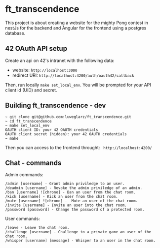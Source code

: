 # ft_transcendence

This project is about creating a website for the mighty Pong contest in nestJs for the backend and Angular for the frontend using a postgres database.

## 42 OAuth API setup

Create an api on 42's intranet with the following data:

- website: `http://localhost:3000`
- redirect URI: `http://localhost:4200/auth/oauth42/callback`

Then, run locally `make set_local_env`. You will be prompted for your API client id (UID) and secret.

## Building ft_transcendence - dev 

```
~ git clone git@github.com:luweglarz/ft_transcendence.git
~ cd ft_transcendence
~ make set_local_env
OAUTH client ID: your 42 OAUTH credentials
OAUTH client secret (hidden): your 42 OAUTH credentials
~ make
```
Then you can access to the frontend throught:
``` http://localhost:4200/```
## Chat - commands

Admin commands:
```
/admin [username] - Grant admin priviledge to an user.
/deadmin [username] - Revoke the admin priviledge of an admin.
/ban [username] ![chrono] - Ban an user from the chat room.
/kick [username] - Kick an user from the chat room.
/mute [username] ![chrono] -  Mute an user of the chat room.
/invite [username] - Invite an user into the chat room.
/password [password] - Change the password of a protected room.
```
User commands:
```
/leave - Leave the chat room.
/challenge [username] - Challenge to a private game an user of the chat room.
/whisper [username] [message] - Whisper to an user in the chat room.
```
